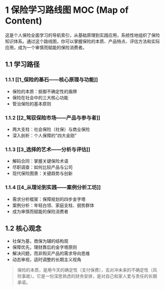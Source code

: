 # 1 保险学习路线图 MOC (Map of Content)

这是个人保险全面学习的导航索引，从基础原理到实践应用，系统性地组织了保险知识体系。通过这个路线图，你可以掌握保险的本质、产品特点、评估方法和实际应用，成为一个审慎而赋能的保险消费者。

## 1.1 学习路径

### 1.1.1 [[1_保险的基石——核心原理与功能]]
- 保险的本质：抵御不确定性的盾牌
- 保险在社会中的三大核心功能
- 管治保险的基本原则

### 1.1.2 [[2_驾驭保险市场——产品与参与者]]
- 两大支柱：社会保险（社保）与商业保险
- 深入剖析：个人保障的"四大金刚"

### 1.1.3 [[3_选择的艺术——分析与评估]]
- 解码合同：掌握关键保险术语
- 尽职调查：如何比较产品与公司
- 现代保险图景：关键趋势与创新

### 1.1.4 [[4_从理论到实践——案例分析工坊]]
- 需求分析框架：保障规划的四步金字塔
- 案例分析：年轻白领、家庭支柱、弱势群体
- 成为审慎而赋能的保险消费者

## 1.2 核心观念

- 社保为基，商保为辅的结构观
- 保障优先，理财靠后的金字塔原则
- 解决问题，而非购买产品的需求导向思维
- 动态审视，适时调整的长期主义视角

> 保险的本质，是用今天的确定性（支付保费），去对冲未来的不确定性（风险事故）。它是一份深思熟虑的财务安排，是对自己和家人爱与责任的长期承诺。 